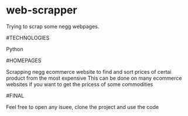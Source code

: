 # web-scrapper

Trying to scrap some negg webpages.

#TECHNOLOGIES

Python

#HOMEPAGES

Scrapping negg ecommerce website to find and sort prices of certai product from the most expensive
This can be done on many ecommerce websites if you want to get the pricess of some commodities

#FINAL

Feel free to open any isuee, clone the project and use the code
